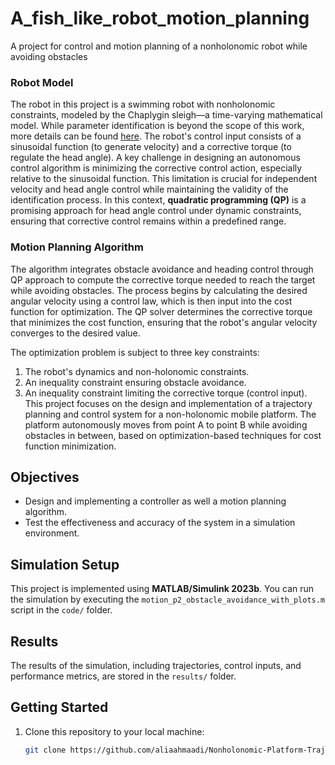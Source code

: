 # A_fish_like_robot_motion_planning
A project for control and motion planning of a nonholonomic robot while avoiding obstacles 

### Robot Model
 The robot in this project is a swimming robot with nonholonomic constraints, modeled by the Chaplygin sleigh—a time-varying mathematical model. While parameter identification is beyond the scope of this work, more details can be found [here](https://link.springer.com/article/10.1007/s11071-019-05141-z). The robot's control input consists of a sinusoidal function (to generate velocity) and a corrective torque (to regulate the head angle). A key challenge in designing an autonomous control algorithm is minimizing the corrective control action, especially relative to the sinusoidal function. This limitation is crucial for independent velocity and head angle control while maintaining the validity of the identification process.
In this context, **quadratic programming (QP)** is a promising approach for head angle control under dynamic constraints, ensuring that corrective control remains within a predefined range.

### Motion Planning Algorithm
The algorithm integrates obstacle avoidance and heading control through QP approach to compute the corrective torque needed to reach the target while avoiding obstacles. The process begins by calculating the desired angular velocity using a control law, which is then input into the cost function for optimization. The QP solver determines the corrective torque that minimizes the cost function, ensuring that the robot's angular velocity converges to the desired value.

The optimization problem is subject to three key constraints:

1) The robot's dynamics and non-holonomic constraints.
2) An inequality constraint ensuring obstacle avoidance.
3) An inequality constraint limiting the corrective torque (control input).
This project focuses on the design and implementation of a trajectory planning and control system for a non-holonomic mobile platform. The platform autonomously moves from point A to point B while avoiding obstacles in between, based on optimization-based techniques for cost function minimization.

## Objectives
- Design and implementing a controller as well a motion planning algorithm.
- Test the effectiveness and accuracy of the system in a simulation environment.

## Simulation Setup
This project is implemented using **MATLAB/Simulink 2023b**. You can run the simulation by executing the `motion_p2_obstacle_avoidance_with_plots.m` script in the `code/` folder.

## Results
The results of the simulation, including trajectories, control inputs, and performance metrics, are stored in the `results/` folder.

## Getting Started
1. Clone this repository to your local machine:
   ```bash
   git clone https://github.com/aliaahmaadi/Nonholonomic-Platform-Trajectory-Planning.git
